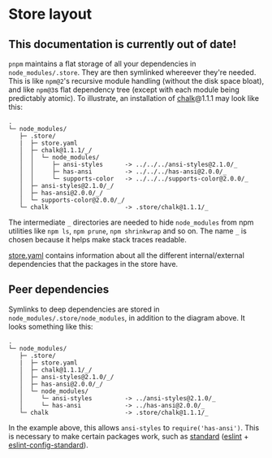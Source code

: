 # Store layout

## This documentation is currently out of date!

`pnpm` maintains a flat storage of all your dependencies in `node_modules/.store`. They are then symlinked whereever they're needed.
This is like `npm@2`'s recursive module handling (without the disk space bloat), and like `npm@3`s flat dependency tree (except with each module being predictably atomic).
To illustrate, an installation of [chalk][]@1.1.1 may look like this:

```
.
└─ node_modules/
   ├─ .store/
   |  ├─ store.yaml
   │  ├─ chalk@1.1.1/_/
   │  │  └─ node_modules/
   │  │     ├─ ansi-styles      -> ../../../ansi-styles@2.1.0/_
   │  │     ├─ has-ansi         -> ../../../has-ansi@2.0.0/_
   │  │     └─ supports-color   -> ../../../supports-color@2.0.0/_
   │  ├─ ansi-styles@2.1.0/_/
   │  ├─ has-ansi@2.0.0/_/
   │  └─ supports-color@2.0.0/_/
   └─ chalk                     -> .store/chalk@1.1.1/_
```

The intermediate `_` directories are needed to hide `node_modules` from npm utilities like `npm ls`, `npm prune`, `npm shrinkwrap` and so on. The name `_` is chosen because it helps make stack traces readable.

[store.yaml](store-yaml.md) contains information about all the different internal/external dependencies that the packages in the store have.

[chalk]: https://github.com/chalk/chalk

## Peer dependencies

Symlinks to deep dependencies are stored in `node_modules/.store/node_modules`, in addition to the diagram above. It looks something like this:

```
.
└─ node_modules/
   ├─ .store/
   |  ├─ store.yaml
   │  ├─ chalk@1.1.1/_/
   │  ├─ ansi-styles@2.1.0/_/
   │  ├─ has-ansi@2.0.0/_/
   │  └─ node_modules/
   │     └─ ansi-styles         -> ../ansi-styles@2.1.0/_
   │     └─ has-ansi            -> ../has-ansi@2.0.0/_
   └─ chalk                     -> .store/chalk@1.1.1/_
```

In the example above, this allows `ansi-styles` to `require('has-ansi')`. This is necessary to make certain packages work, such as [standard][] ([eslint][] + [eslint-config-standard][]).

[standard]: https://github.com/feross/standard
[eslint]: http://eslint.org/
[eslint-config-standard]: https://github.com/feross/eslint-config-standard
